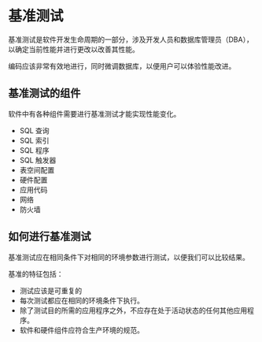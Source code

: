 # 基准测试

基准测试是软件开发生命周期的一部分，涉及开发人员和数据库管理员（DBA），以确定当前性能并进行更改以改善其性能。

编码应该非常有效地进行，同时微调数据库，以便用户可以体验性能改进。

## 基准测试的组件

软件中有各种组件需要进行基准测试才能实现性能变化。

* SQL 查询
* SQL 索引
* SQL 程序
* SQL 触发器
* 表空间配置
* 硬件配置
* 应用代码
* 网络
* 防火墙

## 如何进行基准测试

基准测试应在相同条件下对相同的环境参数进行测试，以便我们可以比较结果。

基准的特征包括：

* 测试应该是可重复的
* 每次测试都应在相同的环境条件下执行。
* 除了测试目的所需的应用程序之外，不应存在处于活动状态的任何其他应用程序。
* 软件和硬件组件应符合生产环境的规范。
